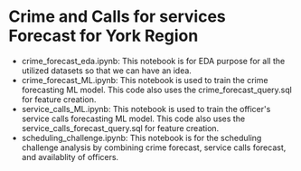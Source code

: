 # Crime and Calls for services Forecast for York Region

- crime_forecast_eda.ipynb: This notebook is for EDA purpose for all the utilized datasets so that we can have an idea.
- crime_forecast_ML.ipynb: This notebook is used to train the crime forecasting ML model. This code also uses the crime_forecast_query.sql for feature creation.
- service_calls_ML.ipynb: This notebook is used to train the officer's service calls forecasting ML model. This code also uses the service_calls_forecast_query.sql for feature creation.
- scheduling_challenge.ipynb: This notebook is for the scheduling challenge analysis by combining crime forecast, service calls forecast, and availablity of officers.
